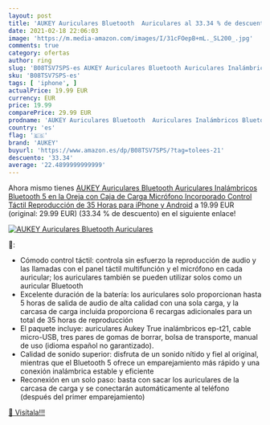 ```yaml
---
layout: post
title: 'AUKEY Auriculares Bluetooth  Auriculares al 33.34 % de descuento'
date: 2021-02-18 22:06:03
image: 'https://m.media-amazon.com/images/I/31cFOepB+mL._SL200_.jpg'
comments: true
category: ofertas
author: ring
slug: 'B08TSV7SPS-es AUKEY Auriculares Bluetooth Auriculares Inalámbricos...'
sku: 'B08TSV7SPS-es'
tags: [ 'iphone', ]
actualPrice: 19.99 EUR
currency: EUR
price: 19.99
comparePrice: 29.99 EUR
prodname: 'AUKEY Auriculares Bluetooth  Auriculares Inalámbricos Bluetooth 5 en la Oreja con Caja de Carga  Micrófono Incorporado  Control Táctil  Reproducción de 35 Horas para iPhone y Android'
country: 'es'
flag: '🇪🇸'
brand: 'AUKEY'
buyurl: 'https://www.amazon.es/dp/B08TSV7SPS/?tag=tolees-21'
descuento: '33.34'
average: '22.4899999999999'
---
```


Ahora mismo tienes [AUKEY Auriculares Bluetooth  Auriculares Inalámbricos Bluetooth 5 en la Oreja con Caja de Carga  Micrófono Incorporado  Control Táctil  Reproducción de 35 Horas para iPhone y Android](https://www.amazon.es/dp/B08TSV7SPS/?tag=tolees-21) a 19.99 EUR (original: 29.99 EUR) (33.34 %  de descuento) en el siguiente enlace!

[![AUKEY Auriculares Bluetooth  Auriculares](https://m.media-amazon.com/images/I/31cFOepB+mL._SL200_.jpg)](https://www.amazon.es/dp/B08TSV7SPS/?tag=tolees-21)

🔎:

- Cómodo control táctil: controla sin esfuerzo la reproducción de audio y las llamadas con el panel táctil multifunción y el micrófono en cada auricular; los auriculares también se pueden utilizar solos como un auricular Bluetooth
- Excelente duración de la batería: los auriculares solo proporcionan hasta 5 horas de salida de audio de alta calidad con una sola carga, y la carcasa de carga incluida proporciona 6 recargas adicionales para un total de 35 horas de reproducción
- El paquete incluye: auriculares Aukey True inalámbricos ep-t21, cable micro-USB, tres pares de gomas de borrar, bolsa de transporte, manual de uso (idioma español no garantizado).
- Calidad de sonido superior: disfruta de un sonido nítido y fiel al original, mientras que el Bluetooth 5 ofrece un emparejamiento más rápido y una conexión inalámbrica estable y eficiente
- Reconexión en un solo paso: basta con sacar los auriculares de la carcasa de carga y se conectarán automáticamente al teléfono (después del primer emparejamiento)

[🛒 Visítala!!!](https://www.amazon.es/dp/B08TSV7SPS/?tag=tolees-21)
